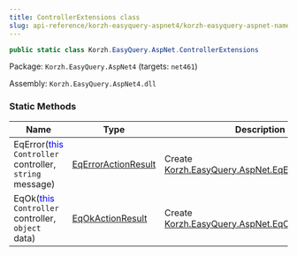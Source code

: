 ```yaml
---
title: ControllerExtensions class
slug: api-reference/korzh-easyquery-aspnet4/korzh-easyquery-aspnet-namespace/controllerextensions-class
---
```


```csharp
public static class Korzh.EasyQuery.AspNet.ControllerExtensions

```
Package: `Korzh.EasyQuery.AspNet4` (targets: `net461`)

Assembly: `Korzh.EasyQuery.AspNet4.dll`

### Static Methods

| Name | Type | Description | 
| --- | --- | --- | 
| EqError(<span style='color: blue'>this</span> `Controller` controller, `string` message) | [EqErrorActionResult](//easyquery/docs/api-reference/korzh-easyquery-aspnet4/korzh-easyquery-aspnet-namespace/eqerroractionresult-class) | Create [Korzh.EasyQuery.AspNet.EqErrorActionResult](//easyquery/docs/api-reference/korzh-easyquery-aspnet4/korzh-easyquery-aspnet-namespace/eqerroractionresult-class) | 
| EqOk(<span style='color: blue'>this</span> `Controller` controller, `object` data) | [EqOkActionResult](//easyquery/docs/api-reference/korzh-easyquery-aspnet4/korzh-easyquery-aspnet-namespace/eqokactionresult-class) | Create [Korzh.EasyQuery.AspNet.EqOkActionResult](//easyquery/docs/api-reference/korzh-easyquery-aspnet4/korzh-easyquery-aspnet-namespace/eqokactionresult-class) |